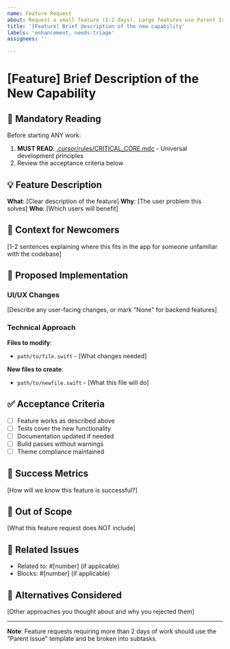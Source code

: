 ```yaml
---
name: Feature Request
about: Request a small feature (1-2 days). Large features use Parent Issue template.
title: '[Feature] Brief description of the new capability'
labels: 'enhancement, needs-triage'
assignees: ''

---
```


# [Feature] Brief Description of the New Capability

## 🚨 Mandatory Reading
Before starting ANY work:
1. **MUST READ**: [.cursor/rules/CRITICAL_CORE.mdc](.cursor/rules/CRITICAL_CORE.mdc) - Universal development principles
2. Review the acceptance criteria below

## 💡 Feature Description
**What**: [Clear description of the feature]
**Why**: [The user problem this solves]
**Who**: [Which users will benefit]

## 📍 Context for Newcomers
[1-2 sentences explaining where this fits in the app for someone unfamiliar with the codebase]

## 🎨 Proposed Implementation

### UI/UX Changes
[Describe any user-facing changes, or mark "None" for backend features]

### Technical Approach
**Files to modify**:
- `path/to/file.swift` - [What changes needed]

**New files to create**:
- `path/to/newfile.swift` - [What this file will do]

## ✅ Acceptance Criteria
- [ ] Feature works as described above
- [ ] Tests cover the new functionality
- [ ] Documentation updated if needed
- [ ] Build passes without warnings
- [ ] Theme compliance maintained

## 🎯 Success Metrics
[How will we know this feature is successful?]

## 🚫 Out of Scope
[What this feature request does NOT include]

## 🔗 Related Issues
- Related to: #[number] (if applicable)
- Blocks: #[number] (if applicable)

## 💭 Alternatives Considered
[Other approaches you thought about and why you rejected them]

---

**Note**: Feature requests requiring more than 2 days of work should use the "Parent Issue" template and be broken into subtasks.